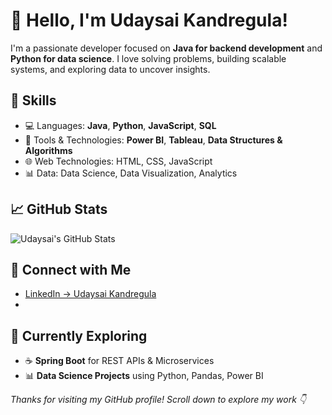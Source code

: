 # 👋 Hello, I'm Udaysai Kandregula!
I'm a passionate developer focused on **Java for backend development** and **Python for data science**. I love solving problems, building scalable systems, and exploring data to uncover insights.

## 🧠 Skills
- 💻 Languages: **Java**, **Python**, **JavaScript**, **SQL**
- 🧰 Tools & Technologies: **Power BI**, **Tableau**, **Data Structures & Algorithms**
- 🌐 Web Technologies: HTML, CSS, JavaScript
- 📊 Data: Data Science, Data Visualization, Analytics

## 📈 GitHub Stats

![Udaysai's GitHub Stats](https://github-readme-stats.vercel.app/api?username=Udaysai3&show_icons=true&theme=radical)

## 🔗 Connect with Me

- [LinkedIn → Udaysai Kandregula](https://www.linkedin.com/in/udaysaikandregula/)
- 
## 🚀 Currently Exploring

- ☕ **Spring Boot** for REST APIs & Microservices
- 📊 **Data Science Projects** using Python, Pandas, Power BI


_Thanks for visiting my GitHub profile! Scroll down to explore my work 👇_
